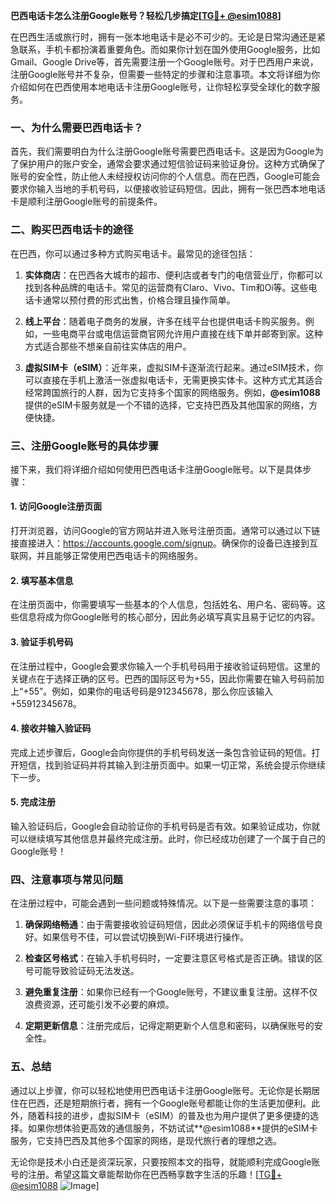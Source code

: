 **巴西电话卡怎么注册Google账号？轻松几步搞定[[TG💪+ @esim1088](https://t.me/s/esim1088)]**

在巴西生活或旅行时，拥有一张本地电话卡是必不可少的。无论是日常沟通还是紧急联系，手机卡都扮演着重要角色。而如果你计划在国外使用Google服务，比如Gmail、Google Drive等，首先需要注册一个Google账号。对于巴西用户来说，注册Google账号并不复杂，但需要一些特定的步骤和注意事项。本文将详细为你介绍如何在巴西使用本地电话卡注册Google账号，让你轻松享受全球化的数字服务。

### 一、为什么需要巴西电话卡？

首先，我们需要明白为什么注册Google账号需要巴西电话卡。这是因为Google为了保护用户的账户安全，通常会要求通过短信验证码来验证身份。这种方式确保了账号的安全性，防止他人未经授权访问你的个人信息。而在巴西，Google可能会要求你输入当地的手机号码，以便接收验证码短信。因此，拥有一张巴西本地电话卡是顺利注册Google账号的前提条件。

### 二、购买巴西电话卡的途径

在巴西，你可以通过多种方式购买电话卡。最常见的途径包括：

1. **实体商店**：在巴西各大城市的超市、便利店或者专门的电信营业厅，你都可以找到各种品牌的电话卡。常见的运营商有Claro、Vivo、Tim和Oi等。这些电话卡通常以预付费的形式出售，价格合理且操作简单。

2. **线上平台**：随着电子商务的发展，许多在线平台也提供电话卡购买服务。例如，一些电商平台或电信运营商官网允许用户直接在线下单并邮寄到家。这种方式适合那些不想亲自前往实体店的用户。

3. **虚拟SIM卡（eSIM）**：近年来，虚拟SIM卡逐渐流行起来。通过eSIM技术，你可以直接在手机上激活一张虚拟电话卡，无需更换实体卡。这种方式尤其适合经常跨国旅行的人群，因为它支持多个国家的网络服务。例如，**@esim1088** 提供的eSIM卡服务就是一个不错的选择，它支持巴西及其他国家的网络，方便快捷。

### 三、注册Google账号的具体步骤

接下来，我们将详细介绍如何使用巴西电话卡注册Google账号。以下是具体步骤：

#### 1. 访问Google注册页面

打开浏览器，访问Google的官方网站并进入账号注册页面。通常可以通过以下链接直接进入：<https://accounts.google.com/signup>。确保你的设备已连接到互联网，并且能够正常使用巴西电话卡的网络服务。

#### 2. 填写基本信息

在注册页面中，你需要填写一些基本的个人信息，包括姓名、用户名、密码等。这些信息将成为你Google账号的核心部分，因此务必填写真实且易于记忆的内容。

#### 3. 验证手机号码

在注册过程中，Google会要求你输入一个手机号码用于接收验证码短信。这里的关键点在于选择正确的区号。巴西的国际区号为+55，因此你需要在输入号码前加上“+55”。例如，如果你的电话号码是912345678，那么你应该输入+55912345678。

#### 4. 接收并输入验证码

完成上述步骤后，Google会向你提供的手机号码发送一条包含验证码的短信。打开短信，找到验证码并将其输入到注册页面中。如果一切正常，系统会提示你继续下一步。

#### 5. 完成注册

输入验证码后，Google会自动验证你的手机号码是否有效。如果验证成功，你就可以继续填写其他信息并最终完成注册。此时，你已经成功创建了一个属于自己的Google账号！

### 四、注意事项与常见问题

在注册过程中，可能会遇到一些问题或特殊情况。以下是一些需要注意的事项：

1. **确保网络畅通**：由于需要接收验证码短信，因此必须保证手机卡的网络信号良好。如果信号不佳，可以尝试切换到Wi-Fi环境进行操作。

2. **检查区号格式**：在输入手机号码时，一定要注意区号格式是否正确。错误的区号可能导致验证码无法发送。

3. **避免重复注册**：如果你已经有一个Google账号，不建议重复注册。这样不仅浪费资源，还可能引发不必要的麻烦。

4. **定期更新信息**：注册完成后，记得定期更新个人信息和密码，以确保账号的安全性。

### 五、总结

通过以上步骤，你可以轻松地使用巴西电话卡注册Google账号。无论你是长期居住在巴西，还是短期旅行者，拥有一个Google账号都能让你的生活更加便利。此外，随着科技的进步，虚拟SIM卡（eSIM）的普及也为用户提供了更多便捷的选择。如果你想体验更高效的通信服务，不妨试试**@esim1088**提供的eSIM卡服务，它支持巴西及其他多个国家的网络，是现代旅行者的理想之选。

无论你是技术小白还是资深玩家，只要按照本文的指导，就能顺利完成Google账号的注册。希望这篇文章能帮助你在巴西畅享数字生活的乐趣！[[TG💪+ @esim1088](https://t.me/s/esim1088) ![Image](https://i.postimg.cc/4NQfJmqS/Snipaste-2025-05-13-00-14-12.png)]